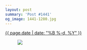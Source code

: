 ```yaml
---
layout: post
summary: 'Post #1441'
og_image: 1441-1280.jpg
---
```


<p>
 <time>
  <a href="/1441">
   {{ page.date | date: "%B %-d, %Y" }}
  </a>
 </time>
 <a href="/1441">
  <figure data-taken="8/25/2021">
   <img sizes="(min-width: 700px) 50vw, calc(100vw - 2rem)" src="{{ site.assets_url }}/1441-640.jpg" srcset="{{ site.assets_url }}/1441-320.jpg 320w, {{ site.assets_url }}/1441-640.jpg 640w, {{ site.assets_url }}/1441-960.jpg 960w, {{ site.assets_url }}/1441-1280.jpg 1280w"/>
  </figure>
 </a>
</p>
